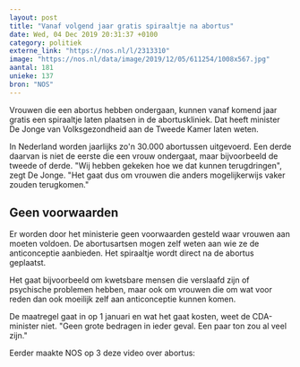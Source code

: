 ```yaml
---
layout: post
title: "Vanaf volgend jaar gratis spiraaltje na abortus"
date: Wed, 04 Dec 2019 20:31:37 +0100
category: politiek
externe_link: "https://nos.nl/l/2313310"
image: "https://nos.nl/data/image/2019/12/05/611254/1008x567.jpg"
aantal: 181
unieke: 137
bron: "NOS"
---
```


<p>Vrouwen die een abortus hebben ondergaan, kunnen vanaf komend jaar gratis een spiraaltje laten plaatsen in de abortuskliniek. Dat heeft minister De Jonge van Volksgezondheid aan de Tweede Kamer laten weten.</p>
<p>In Nederland worden jaarlijks zo'n 30.000 abortussen uitgevoerd. Een derde daarvan is niet de eerste die een vrouw ondergaat, maar bijvoorbeeld de tweede of derde. "Wij hebben gekeken hoe we dat kunnen terugdringen", zegt De Jonge. "Het gaat dus om vrouwen die anders mogelijkerwijs vaker zouden terugkomen."</p>
<h2>Geen voorwaarden</h2>
<p>Er worden door het ministerie geen voorwaarden gesteld waar vrouwen aan moeten voldoen. De abortusartsen mogen zelf weten aan wie ze de anticonceptie aanbieden. Het spiraaltje wordt direct na de abortus geplaatst.</p>
<p>Het gaat bijvoorbeeld om kwetsbare mensen die verslaafd zijn of psychische problemen hebben, maar ook om vrouwen die om wat voor reden dan ook moeilijk zelf aan anticonceptie kunnen komen.</p>
<p>De maatregel gaat in op 1 januari en wat het gaat kosten, weet de CDA-minister niet. "Geen grote bedragen in ieder geval. Een paar ton zou al veel zijn."</p>
<p>Eerder maakte NOS op 3 deze video over abortus: </p>
